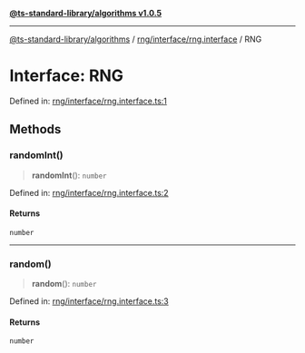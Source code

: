 [**@ts-standard-library/algorithms v1.0.5**](../../../../README.md)

***

[@ts-standard-library/algorithms](../../../../modules.md) / [rng/interface/rng.interface](../README.md) / RNG

# Interface: RNG

Defined in: [rng/interface/rng.interface.ts:1](https://github.com/gabaudette/ts-stdlib/blob/7333da76bc775fbabd0907ad8519b912cfc2fe26/packages/algorithms/src/rng/interface/rng.interface.ts#L1)

## Methods

### randomInt()

> **randomInt**(): `number`

Defined in: [rng/interface/rng.interface.ts:2](https://github.com/gabaudette/ts-stdlib/blob/7333da76bc775fbabd0907ad8519b912cfc2fe26/packages/algorithms/src/rng/interface/rng.interface.ts#L2)

#### Returns

`number`

***

### random()

> **random**(): `number`

Defined in: [rng/interface/rng.interface.ts:3](https://github.com/gabaudette/ts-stdlib/blob/7333da76bc775fbabd0907ad8519b912cfc2fe26/packages/algorithms/src/rng/interface/rng.interface.ts#L3)

#### Returns

`number`
